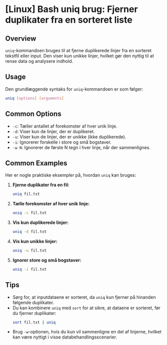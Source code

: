 # [Linux] Bash uniq brug: Fjerner duplikater fra en sorteret liste

## Overview
`uniq`-kommandoen bruges til at fjerne duplikerede linjer fra en sorteret tekstfil eller input. Den viser kun unikke linjer, hvilket gør den nyttig til at rense data og analysere indhold.

## Usage
Den grundlæggende syntaks for `uniq`-kommandoen er som følger:

```bash
uniq [options] [arguments]
```

## Common Options
- `-c`: Tæller antallet af forekomster af hver unik linje.
- `-d`: Viser kun de linjer, der er duplikeret.
- `-u`: Viser kun de linjer, der er unikke (ikke duplikerede).
- `-i`: Ignorerer forskelle i store og små bogstaver.
- `-w N`: Ignorerer de første N tegn i hver linje, når der sammenlignes.

## Common Examples
Her er nogle praktiske eksempler på, hvordan `uniq` kan bruges:

1. **Fjerne duplikater fra en fil:**
   ```bash
   uniq fil.txt
   ```

2. **Tælle forekomster af hver unik linje:**
   ```bash
   uniq -c fil.txt
   ```

3. **Vis kun duplikerede linjer:**
   ```bash
   uniq -d fil.txt
   ```

4. **Vis kun unikke linjer:**
   ```bash
   uniq -u fil.txt
   ```

5. **Ignorer store og små bogstaver:**
   ```bash
   uniq -i fil.txt
   ```

## Tips
- Sørg for, at inputdataene er sorteret, da `uniq` kun fjerner på hinanden følgende duplikater.
- Du kan kombinere `uniq` med `sort` for at sikre, at dataene er sorteret, før du fjerner duplikater:
  ```bash
  sort fil.txt | uniq
  ```
- Brug `-w`-optionen, hvis du kun vil sammenligne en del af linjerne, hvilket kan være nyttigt i visse databehandlingsscenarier.